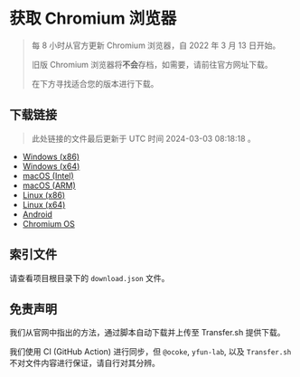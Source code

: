 # 获取 Chromium 浏览器

> 每 8 小时从官方更新 Chromium 浏览器，自 2022 年 3 月 13 日开始。
> 
> 旧版 Chromium 浏览器将**不会**存档，如需要，请前往官方网址下载。
>
> 在下方寻找适合您的版本进行下载。

## 下载链接

> 此处链接的文件最后更新于 UTC 时间 2024-03-03 08:18:18
。

- [Windows (x86)](https://transfer.sh/zYvJFgRaGj/Win.zip)
- [Windows (x64)](https://transfer.sh/yfCjAB72Ux/Win_x64.zip)
- [macOS (Intel)](https://transfer.sh/gGDanpakYJ/Mac.zip)
- [macOS (ARM)](https://transfer.sh/yNNBVTtMWQ/Mac_Arm.zip)
- [Linux (x86)](https://transfer.sh/iHaPuE4zRv/Linux.zip)
- [Linux (x64)](https://transfer.sh/Wgw49yG8AO/Linux_x64.zip)
- [Android](https://transfer.sh/cGL0ubYMTh/Android.zip)
- [Chromium OS](https://transfer.sh/wgD7cKNUV0/Linux_ChromiumOS_Full.zip)

## 索引文件

请查看项目根目录下的 `download.json` 文件。

## 免责声明

我们从官网中指出的方法，通过脚本自动下载并上传至 Transfer.sh 提供下载。

我们使用 CI (GitHub Action) 进行同步，但 `@ocoke`, `yfun-lab`, 以及 `Transfer.sh` 不对文件内容进行保证，请自行对其分辨。
